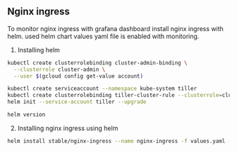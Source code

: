 ## Nginx ingress

To monitor nginx ingress with grafana dashboard install nginx ingress with helm.
used helm chart values yaml file is enabled with monitoring.    

1. Installing helm

```bash
kubectl create clusterrolebinding cluster-admin-binding \
  --clusterrole cluster-admin \
  --user $(gcloud config get-value account)

kubectl create serviceaccount --namespace kube-system tiller
kubectl create clusterrolebinding tiller-cluster-rule --clusterrole=cluster-admin --serviceaccount=kube-system:tiller
helm init --service-account tiller --upgrade

helm version
```

2. Installing nginx ingress using helm
```bash
helm install stable/nginx-ingress --name nginx-ingress -f values.yaml --namespace kube-system
```